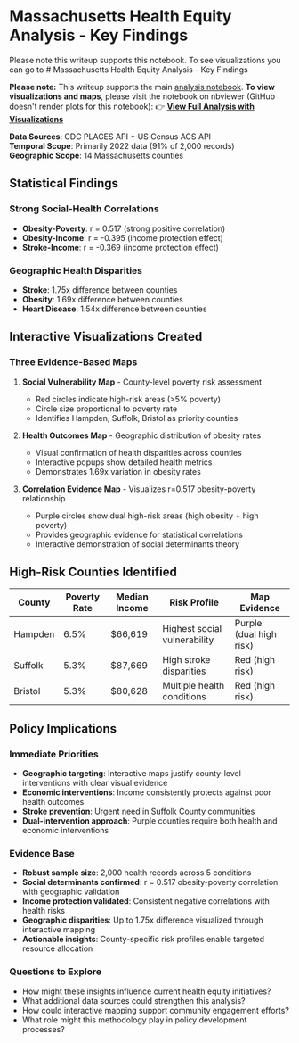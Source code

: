 # Massachusetts Health Equity Analysis - Key Findings

Please note this writeup supports this notebook. To see visualizations you can go to # Massachusetts Health Equity Analysis - Key Findings

**Please note:** This writeup supports the main [analysis notebook](https://github.com/amanda-nathan/Health_Equity/blob/main/MA_Health_Equity_workflow.ipynb). 
**To view visualizations and maps**, please visit the notebook on nbviewer (GitHub doesn't render plots for this notebook):
👉 **[View Full Analysis with Visualizations](https://nbviewer.org/github/amanda-nathan/Health_Equity/blob/main/MA_Health_Equity_workflow.ipynb)**


**Data Sources**: CDC PLACES API + US Census ACS API  
**Temporal Scope**: Primarily 2022 data (91% of 2,000 records)  
**Geographic Scope**: 14 Massachusetts counties

## Statistical Findings

### Strong Social-Health Correlations
- **Obesity-Poverty**: r = 0.517 (strong positive correlation)
- **Obesity-Income**: r = -0.395 (income protection effect)  
- **Stroke-Income**: r = -0.369 (income protection effect)

### Geographic Health Disparities
- **Stroke**: 1.75x difference between counties
- **Obesity**: 1.69x difference between counties
- **Heart Disease**: 1.54x difference between counties

## Interactive Visualizations Created

### Three Evidence-Based Maps
1. **Social Vulnerability Map** - County-level poverty risk assessment
   - Red circles indicate high-risk areas (>5% poverty)
   - Circle size proportional to poverty rate
   - Identifies Hampden, Suffolk, Bristol as priority counties

2. **Health Outcomes Map** - Geographic distribution of obesity rates
   - Visual confirmation of health disparities across counties
   - Interactive popups show detailed health metrics
   - Demonstrates 1.69x variation in obesity rates

3. **Correlation Evidence Map** - Visualizes r=0.517 obesity-poverty relationship
   - Purple circles show dual high-risk areas (high obesity + high poverty)
   - Provides geographic evidence for statistical correlations
   - Interactive demonstration of social determinants theory

## High-Risk Counties Identified

| County | Poverty Rate | Median Income | Risk Profile | Map Evidence |
|--------|-------------|---------------|--------------|-------------|
| Hampden | 6.5% | $66,619 | Highest social vulnerability | Purple (dual high risk) |
| Suffolk | 5.3% | $87,669 | High stroke disparities | Red (high risk) |
| Bristol | 5.3% | $80,628 | Multiple health conditions | Red (high risk) |

## Policy Implications

### Immediate Priorities
- **Geographic targeting**: Interactive maps justify county-level interventions with clear visual evidence
- **Economic interventions**: Income consistently protects against poor health outcomes  
- **Stroke prevention**: Urgent need in Suffolk County communities
- **Dual-intervention approach**: Purple counties require both health and economic interventions

### Evidence Base
- **Robust sample size**: 2,000 health records across 5 conditions
- **Social determinants confirmed**: r = 0.517 obesity-poverty correlation with geographic validation
- **Income protection validated**: Consistent negative correlations with health risks
- **Geographic disparities**: Up to 1.75x difference visualized through interactive mapping
- **Actionable insights**: County-specific risk profiles enable targeted resource allocation


### Questions to Explore
- How might these insights influence current health equity initiatives?
- What additional data sources could strengthen this analysis?
- How could interactive mapping support community engagement efforts?
- What role might this methodology play in policy development processes?
